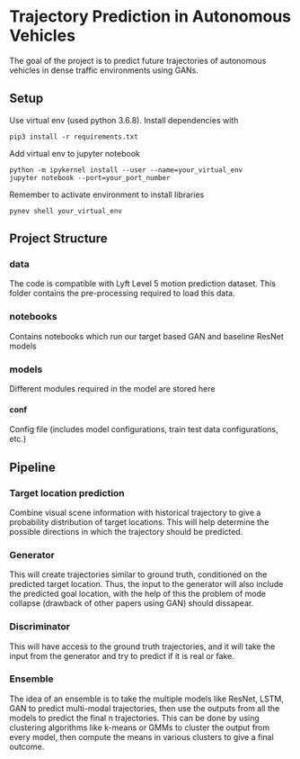 
# Trajectory Prediction in Autonomous Vehicles
The goal of the project is to predict future trajectories of autonomous vehicles in dense traffic environments using GANs.

## Setup
Use virtual env (used python 3.6.8). Install dependencies with 
```
pip3 install -r requirements.txt
```
Add virtual env to jupyter notebook
```
python -m ipykernel install --user --name=your_virtual_env
jupyter notebook --port=your_port_number
```
Remember to activate environment to install libraries
```
pynev shell your_virtual_env
```


## Project Structure

### data
The code is compatible with Lyft Level 5 motion prediction dataset. This folder contains the pre-processing required to load this data.

### notebooks
Contains notebooks which run our target based GAN and baseline ResNet models

### models
Different modules required in the model are stored here

#### conf
Config file (includes model configurations, train test data configurations, etc.)


## Pipeline
### Target location prediction
Combine visual scene information with historical trajectory to give a probability distribution of target locations. This will help determine the possible directions in which the trajectory should be predicted.
### Generator
This will create trajectories similar to ground truth, conditioned on the predicted target location. Thus, the input to the generator will also include the predicted goal location, with the help of this the problem of mode collapse (drawback of other papers using GAN) should dissapear.
### Discriminator
This will have access to the ground truth trajectories, and it will take the input from the generator and try to predict if it is real or fake.
### Ensemble
The idea of an ensemble is to take the multiple models like ResNet, LSTM, GAN to predict multi-modal trajectories, then use the outputs from all the models to predict the final n trajectories. This can be done by using clustering algorithms like k-means or GMMs to cluster the output from every model, then compute the means in various clusters to give a final outcome.








